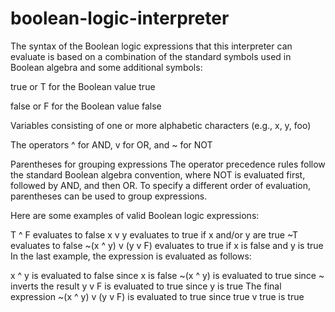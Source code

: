 # boolean-logic-interpreter
The syntax of the Boolean logic expressions that this interpreter can evaluate is based on a combination of the standard symbols used in Boolean algebra and some additional symbols:

true or T for the Boolean value true

false or F for the Boolean value false

Variables consisting of one or more alphabetic characters (e.g., x, y, foo)

The operators ^ for AND, v for OR, and ~ for NOT

Parentheses for grouping expressions
The operator precedence rules follow the standard Boolean algebra convention, where NOT is evaluated first, followed by AND, and then OR. To specify a different order of evaluation, parentheses can be used to group expressions.

Here are some examples of valid Boolean logic expressions:

T ^ F evaluates to false
x v y evaluates to true if x and/or y are true
~T evaluates to false
~(x ^ y) v (y v F) evaluates to true if x is false and y is true
In the last example, the expression is evaluated as follows:

x ^ y is evaluated to false since x is false
~(x ^ y) is evaluated to true since ~ inverts the result
y v F is evaluated to true since y is true
The final expression ~(x ^ y) v (y v F) is evaluated to true since true v true is true
